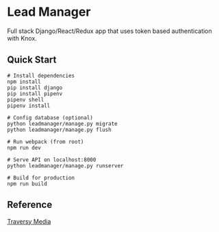 # Lead Manager

Full stack Django/React/Redux app that uses token based authentication with Knox.

## Quick Start

````
# Install dependencies
npm install
pip install django
pip install pipenv
pipenv shell
pipenv install

# Config database (optional)
python leadmanager/manage.py migrate
python leadmanager/manage.py flush

# Run webpack (from root)
npm run dev

# Serve API on localhost:8000
python leadmanager/manage.py runserver

# Build for production
npm run build
````

## Reference

[Traversy Media](https://www.youtube.com/watch?v=Uyei2iDA4Hs&list=PLillGF-RfqbbRA-CIUxlxkUpbq0IFkX60)
